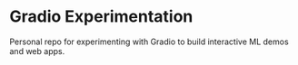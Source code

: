 # Gradio Experimentation

Personal repo for experimenting with Gradio to build interactive ML demos and web apps.